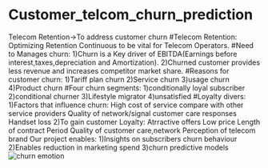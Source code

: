 # Customer_telcom_churn_prediction
Telecom Retention->To address customer churn
#Telecom Retention:
    Optimizing Retention Continuous to be vital for Telecom Operators.
#Need to Manages churn:
    1)Churn is a Key driver of EBITDA(Earnings before interest,taxes,depreciation and Amortization).
    2)Churned customer provides less revenue and increases competitor market share.
#Reasons for customer churn:
    1)Tariff plan churn
    2)Service churn
    3)usage churn
    4)Product churn
#Four churn segments:
    1)conditionally loyal subscriber
    2)conditional churner
    3)Lifestyle migrator
    4)unsatisfied
#Loyalty divers:
1)Factors that influence churn:
    High cost of service compare with other service providers
    Quality of network/signal
    customer care responses
    Handset loss
2)To gain customer Loyalty:
    Atrractive offers
    Low price
    Length of contract Period
    Quality of customer care,network
    Perception of telecom brand
Our project enables:
    1)Insights on subscribers churn behaviour
    2)Enables reduction in marketing spend
    3)churn predictive models![churn emotion](https://user-images.githubusercontent.com/88984371/181052156-147df717-812a-42e6-a4a0-c7b60bc46a39.png)
